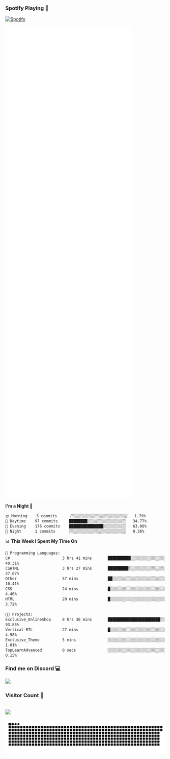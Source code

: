### Spotify Playing 🎵
[![Spotify](https://spotify-livestats-callme-milad.vercel.app/api/spotify)](https://open.spotify.com/user/314mrt6dxn5cqoxklh3thbwlr6by)

<img align="center" src="/github-metrics.svg" alt="Metrics" width="400">

<!--START_SECTION:waka-->
**I'm a Night 🦉** 

```text
🌞 Morning    5 commits      ░░░░░░░░░░░░░░░░░░░░░░░░░   1.79% 
🌆 Daytime    97 commits     ████████░░░░░░░░░░░░░░░░░   34.77% 
🌃 Evening    176 commits    ███████████████░░░░░░░░░░   63.08% 
🌙 Night      1 commits      ░░░░░░░░░░░░░░░░░░░░░░░░░   0.36%

```


📊 **This Week I Spent My Time On** 

```text
💬 Programming Languages: 
C#                       3 hrs 41 mins       ██████████░░░░░░░░░░░░░░░   40.31% 
CSHTML                   3 hrs 27 mins       █████████░░░░░░░░░░░░░░░░   37.67% 
Other                    57 mins             ██░░░░░░░░░░░░░░░░░░░░░░░   10.41% 
CSS                      24 mins             █░░░░░░░░░░░░░░░░░░░░░░░░   4.46% 
HTML                     20 mins             █░░░░░░░░░░░░░░░░░░░░░░░░   3.72%

🐱‍💻 Projects: 
Exclusive_OnlineShop     8 hrs 36 mins       ███████████████████████░░   93.85% 
Vertical-RTL             27 mins             █░░░░░░░░░░░░░░░░░░░░░░░░   4.98% 
Exclusive_Theme          5 mins              ░░░░░░░░░░░░░░░░░░░░░░░░░   1.01% 
TopLearnAdvanced         0 secs              ░░░░░░░░░░░░░░░░░░░░░░░░░   0.15%

```


<!--END_SECTION:waka-->

### Find me on Discord 💻
<a href="https://discord.gg/t35EjYprS6" rel="nofollow"> 
  <img src="https://discord.c99.nl/widget/theme-3/977957889358573609.png" data-canonical-src="https://discord.c99.nl/widget/theme-3/977957889358573609.png" style="max-width: 100%;"></a>

### Visitor Count 🔢
<p align="left"> 
  <br>
  <img src="https://profile-counter.glitch.me/callme-devil/count.svg" />
</p>

<img src="https://github.com/callme-devil/callme-devil/blob/output/github-contribution-grid-snake.svg" alt="snake" style="max-width: 100%;">
